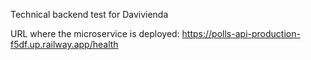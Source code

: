 Technical backend test for Davivienda

URL where the microservice is deployed: https://polls-api-production-f5df.up.railway.app/health
